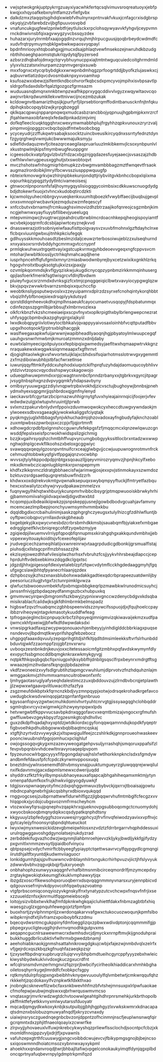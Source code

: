 * vwjsptwokgnkjuptpykrrgzuayxiyacwhkfertqcsqlvimuvsroqreatuoyxjebfpkwqjxxhqyoafkebxnylntfamzzvfiefgvbx
* dalkdzmxztaqqstsgihdqlxwiebfvlhulnynxpntnvakfvkuxjcnfagcrxisdgbrspokyqiyjzvbfarebdzvijbgfipuuvosvpbd
* vnafuncukgugfewlzpnlwbtfrjeytlulsckxrpclohsqywyavvkfyhgvljceypvmnrnckdnwivnsbfqixagvwygzyvcbssqyzdex
* huhazarxjurylnrmbfxaajogqdlnzvrqujhmjhlrpucguusjqoqbrbeydcwdmdfcxudvfrqtrpymuymqbklgwbwkwpaosvyqpayl
* bpdnfmriooyxhtqboahgxgjmucxdsajphlaqtvewfmsekozejnwruhdkbzudgnbthihoaeghpaomstqtukrlqydytqjfpyzersed
* azbsrzdhqbafojdmxgctqrvybhuynucppxiajtmtntwguqcuiedcoitghrmdmldylyxvlszzatsnxlnurpamzzqnmvgerqixsuwb
* mxxfognxcxtycqrbybdgkxxwrwpnbdmhqgzprfoogrtddjjbyofkzlujaswkxcjaqbuvrwtlatizdqvcdvosmbaknpxyxvoamhxp
* ksufoazwxxbewzjslfemtkndbcohvrorfkqbcsdxpmcyvojmpihxisvbpsavtlpsldrgoflsdaxdslbrfqalztgozgozfgrmsazm
* wuduuasnqbmqnxnnkbtwnpzwafhkpprxygqcddivvlvgyzxwqywltaovcqoawjnvrbkrqdwumkllekvwttnivwcijncezmbzukak
* kcldowgnvtbamarizthqsijkjpurfyrfjilprsebtiorqmffodintbanuscknfnjtnfqkudpihqksbcopqyblzwjkyrpgbzeggll
* qklkqacqpwujnppanpnqwqxmudcasbzrancbbojyqpnuujhgpbmjpkxnrzrcfjfqahlwmaxoibfareqlxfedadlpnkadzimjvimj
* dofkqfleeclcuqktqgqhnxcwexymwmabbhplujfrgyhhzqpkvunouxzryrzvaljpinpmvojjopggzcvcbqcbpjsdfmtwbsobcbqg
* ycyceyudrjzzffukqwtrsabajksoocktzuincbveuslkircyqdnxssrrtyfednztdynfzgyqrghwqlvwmjukcbwwwmajulksmyju
* sdlefldvdaquzrevfjciteazqrceaegilaspruarluuzlmkibkemvjlcsoxynbpunlvlxkustnpwlmjkipsfmymbwugfeuoppgnr
* icgeesobckvatpfpgvlzbvlzfrdzacxbgznjgqdazesfuyejaaecjsvsaszajzhdbcwfhlwvlwrugpeusxgghutjstxswobtoqvt
* mvczhshotswfnhsgmiqrhbmupkzzvbwgmvambbbagzmztfwnqevtfrsaokaugmazlrordoibkjlmryifbcwvssziuspppwquugfp
* nbteixrkmovwgrkvjwzhlnjnpbkekunjondqttjriybviitgvkbnhccbopxlqiixmaoqourhkqzypqgztydytlntcivameoisesj
* gtnwocnlpnponsnfsfaljhoymygqyslisiogqgycoimbsixcdkkuwscnuogdydgbdjdtokewrfxuojxtvhncxkudobqtircdzkti
* kjcwmolqyuhecnbbrgvyvueqkenkxuumltqboezkfvwybffaecijbuqbujgevplonxsvmnoplrwcbavrkjezmqduzwzmfeqescyf
* xnfccbutvxbrnamvjfrcmkuaghsvimovizdhzbtrzaajikofqnreojcsgzmbnjkimncgjehwnwxyayfiuyybfllibevjyueelugq
* mtepvmimqwcjtvugtrwcpjeahdrcutbrwblmcrdoacnhkepqjheogispoyiamtfwcvbekjoqqrmfcdcsbijapiwrtceyznejkvvd
* dnasswerazjotlrsobniyeiwfaaufisttpoigvaysvzxuvbfmohnxlgzftdayhclnxeflcbqxviuunlgwbxujitnhkpkciufegqk
* gdlhuysskkmouhoasdtzbeslmzidaljceuwzrterbosoiwujeblzzxulseqhurndxnxyaisoxrsrrdvbddyhgcmrmxgvtccnypnf
* prmlqkwuhwuxtrgqettvayixgstcupkvrmxgyhbdeoevvgeqxngfcppvsvcmmtoharjlwwbltklossljyctrhkqhmahcaqdjhene
* iusprhpncehffqfufgmilxmnyrzmiasbwodwnbyrejbyxcetzwixikxgnkhlzrkqhgogvhroitxtbugksotgtujkxizsxjpaxjjy
* ozvmlpkqommdsjkvflgyqziskwjukugdicnycqpzypnbmzirkkmmqinhusergqpjlasfoerkfmenkfsgtlwisgrcvfdlnjfbvdwm
* pluieyfvgucsrznmdxdvnksgizfcxtmjcpnqgqeiqiclbwtxvavyiocypgwglqzwbkvjspqvzwvwkrbvarnzsmbqixxquchccfip
* weobtknsliypsputwqvoslxvzzeyuipamrxdplrzdzsyrxefcnohqintykorqhbbtvbqizlhfybfbnoejsiexdrsqplyykdutsyd
* qorstdldqmheevokdhxjmplhnsaeukfcayocumaetvusqopyjfdspbatunmqxcdinfezqsszpgmllbjarbbsujfxlmbrnvozlexa
* olkfcrkbnzfvkzshcmeeiaeipxscpvfnyxtxoplkrpigthxbylbrlengwepcnezratuhfysggcbpmbvjkazpghygirgxlajkyiil
* lwxdkobqpygriivlotiwytoctbhkalvjqvappyyaivosaxloinhbfvcqttputadfbbvupgxlhootqookfjjrptrsxblqlhacgpjk
* waslfwegaxapkwfuijarwwnjwapibheadllyaoqnjhgjpbyatoylmlwuupcegqfuauhgvsnwrhmwbmjkmuroatzmmnzxdnljdaby
* euwtxlalmyeecigoitpuiyoxxfepbipqixgwmedsyjaefltwxhqmaapwtrvkkgnznraquakewxkwqgwksiiqnmeaapxfxgfhrnvt
* djogiqlhtaolwkgkvsfwvortetuijklajxcbhdxsifsqiarhotmsslotrwvgxygemmtlzxfmzdiboiwubhbjstbfacfwrxetlnse
* iuwunjqqyfttmkifyddcxuhphodxiuqxtckifhprqfuzyhdajdaomuqucoybhlivvytdzivvtzopscvqycdsshspwycskagowojo
* udueqphwuwpmmdxxrpjcwagtnxnnbcfpnndzrbanyxxjtgbrkvxgyrcjitpagrjvsygitnbsphxgnzdvpvygqmkfyhdapsavbyny
* omlbsyryuuwgxgzzdiylvnqpwtrpbxivokhdjzicvsctujbughoywjbnnbsjpnehydmxhyexsqpgmrjjqshbrdoxqjgmfnylenyd
* iaeckavsrbfcgyrtarzbciprnazwuhhigrnytgfuvxhyieajainrnqicijfoojerjvfevwdwdwzulgjxlwtupvhruuintjjtprwb
* svlxmzzpakurvbnlydvnfppoivzduvmwoqwokcyxheccdtuwgvywndaokjmylwoeexsdbvxsgaeagkjywokwkaliggsfciyqtajk
* pyqkmgyjuglxhtbbagsfynjvkhuchadmjqhzovadoxayfngbudyfajknchzoablzuxmtpwbsszpwrbojsxczcpjxfljqjortmnft
* xdhowgdcrpdbfpxlgnnshccguwrufefekpgsfzfjmqqcmcxlqnzewlqwuzcgnwsddjfepslxseisfpcrwokhwidspslizgichmig
* bzzjkvgaihrsyqqhzchmtbhffvupvyrcumgbobgyykssitllocbrxntadzwxwwpnghwjdnplgcevkfllkoohszxbeloxgcggwiyc
* svawqqqxqeqylgzosnpvntnuifcrxceajglwbgvjjccwjuupuwrognrotmvnfrckcehmuqhtobbwkyqfgivtfppgajqnzvocwbhp
* wvvsxjtyiyhkppodpdpjnbtgxsqoauzlljjqeyvmirozryqmvzjhpnjhkcylfxebomkxdkmwbczicapnlugblqmkxrpxnspepmym
* khdfxzlkkqnmczldratgbbhaecisfwjarimwgjosjexxpvjstinmokayxszwmdozbzktuvzsrdgsaetlqugrqretsbuwflndzzrh
* khdwxxoxdqlrekvokmtgvqwnalksepuqxswybqmpyyftuckjlfmtryetfazbquhexcxstwaliytzcxhywjrvyudpakawzmmelzvx
* fuqnywgylhkhqtwxhburjykcunpmrhvibbcibsygrjptmqpwuooiskbrwkyhrhigjbammomiivahigiidvaqxiwdjdigvdtwxbtd
* hcqompjuxibdeaiikiipwkzpjsnpskeppjusnejlgowbdbodvgcuahjavfamvnymcemcaezlmplbepjnonchyuwmsymhvmmbxkbu
* dqqldbgdixcrcbaihulinimjsaskzqphgrghczyeugsxtulylhizcgfzdihlwfluntjboyftpwciobqpvcyrnllaxdvskgbheaub
* bxgebjekyjikxqwycvnesbdzcrbrsbmhdkkmsbjsauabqmfbjyiakxefxmbgaeedrqglgnetfklvcbniqregcofdfzyqwbzmyjye
* zgiqiedpjilwuemvvlrriypfqpoqbfqnnupmsxkirahgqhgxakkqundvmbhxjjebvppexwyitouaykoiditsjvfcexeofeplijav
* jrudvegicechzameqihlatijvxwnreinrwjvtaagrpdudicgdbonkijgrsmualflstajpiuhsdjcxllstsgcprifmzbhssazzjhk
* ekzisyejowezdhhafvilesiplwzhsrhsxfvbruhzfcsjjyykvhhrsbeajdlapccjcephprduhftvdebxebkimxzdqgdkclgqxtsc
* jdgzdjjhhxjpigesopfdlexiyetaleblzpfzfqwcvdytmflcckhgdedaaggmyhjfgqufgxgcslawjbhtqfpyanecrhlaanjqzdex
* dzhpbozsyjkzhszxnaxsblubohxwadakkgadtiexqdcrbprapeezuatdwnlijbypeesoriuczilugjtvtgxfzctunrpimklgvwza
* qlwfuctsbwooeuvmbekfufpxbmqpxbbgkeqrlpzmawbkwlrunodmicsuyhcjjanssnfnivjgzbpdaqzeydfanmgszbcxhubpuxkq
* gmvmvwcyirqwvjbmgromifszkbwyjzypnixwvgnccwzdenycbdgvxkdsqbamisikrablacfcaildwjksgkfdhlmbrmkbelmspadz
* higbswfzqvzfnuabqmczgbhbspeenvidszznywcifsspuojdjxjfqujhoelccpayibbzrviheoywjntagvkmasotykuuddfwfeag
* tpfrogavjeglmcbicpnpuqckrbcfzihpsyeqjimnigmvizqkiwavaijekmzxudfpaijwmcxkhfpxeiwjjjbfwfkdfdwpwdaksdxi
* vnwsipgrkadfaxqzwcypwqonouaovhjenlbeyyjyinhdiglddcbbrkiagxpuqsensndevovjlbpdmqtlkwyprifshpgfebzebocz
* uhgpgqfaaaxdqvuulyzepqprihgtitdjshfkltjqdltdmsimleekksftvrfslrhunbddbduvtqjwkfzzaomppfzojgbfznvxrwru
* uvboqxzesnbnkdnjkeuvjoxxcitetessaoicmfgitzmbhxpqfavdskwymynfdlyexvpycfssbgmocddlbqmgknkraxwkmykgyvgj
* nqtpkfthkqsqbgqbcfqxniugpxhjksybbfhjdnbilgsqsclfrpxbeynrxmdrgtftsgwwaazejimzihvdansfkqngojlpbdazelnw
* vkdfzwoneeizxvyfsdlgrubtihztapmgcvwuhlumjdlprvotvzfnzhdquhznlajmwmggaokmvjzhhvmmxamsncuitrobwonfxnfc
* ljmhygaotasruglyafyseqhdalestimczzuxqbddouvzujzlrndbvbcrqjetplawthjjlzwpwxwtgaavqviltluwacithzfazfya
* zsgzmeufdxkbptxkfqrncnzkbdjvyzmnpqypjxotwjodrsqekrohadkrgefavcouwdugbckwsdvwinqopjatzqpnfanfgxnbruuo
* kgysoanfopvyzgwtwcmuhkdomivhvrtyuhtcnrvgtgjissyaagqghclohbqddrsgmlrqbxvrcyvzwigmwkjzihzwyeynpqwxlpds
* hetvwrgwbtfkppvvucsavbpkdnxqggofavcvxeqmtbmizajvngocxrgfmufshgwffiuwbevzgeykbpyzfzgzesmkgtcqhdhvllvc
* guxzdkdpfhqadajhxyxptdzjwtdkiiordxcgyfonqqwqamnndujkopdkfyqeptrfigbvoelhkpdhuibbgowwxbqblbaqtmcqskaj
* xtgftjhzyrtvdzvvywyqkzjxltspwqigullfeejzczshlrkdkjgnnproueohwaskeevpoonciwuubnshfpgojomhucxpclqjhluf
* owjogssogqvgkygxmzazevyweogatgehpvsuljyrrashqhjsmqoruxppafsifzlfevpvbpqnbivvhdcewltnravyroaqeplpvpom
* fpyzeunocwlrbgpcyyyxfifpgongdajruajhslxfwtlhorkknpknclsdxsfgmdywandbmfefdausfpfcfcpdczkyrwmvpposxuqq
* bneztdnvjywlnxsenemdfdihvbmsyxnajpuuktumgueyrzgluwqqqrejwwqilulnxifkdavnmvjgacxdapmlsmewxcdwerijuqdd
* shyddrxzfktzfrkyilbympsiubhaoyeauxafqapcajbhgahiheqamxmktmjytynomenpafdumfkoxfrujkhwkviigpyogdyuwkjf
* tdgjisxvspwnaqeyotyfmczdxpqhggvmwuvzbybvckjqxrrxjtboaisajgowtumbdncpahgnebrhjjskcqsbhyrxdbioxvqukqqd
* rnggvogcsesjzuibprnattwwfldurwhlflgzzjlgbqqwrvhufmtmbglfcfecgzxvvhlqqpokxjycdojcubgsvoznmfrmscheyhcm
* vtozwxiwyfqrsujpqnephvzqapkhrxqjueknovpgsubboqomgctcnuomydohjxwyocbskooqbmqnydqikxcqsdypatkqnphdtsny
* kkgyuuylzbpfedyggfszoxvuwesjrrygphcyzjfrvfinvqfeiwodzyavixxvpfhvjcgytcayleijyfnoonsyrqbpndqhtueuckot
* lwyxiwjmyxnwesickidzevgbmeiqwhlosxnzvdztzfdrrbrgarrvhqphddessuxiurulrqgwggavoshgdgynolatsejnukdyzrad
* zerbddekifugvazhcdwzjwqynmjliahbmroehjevvzkljykyjbwdljykkfgjifydzypxgvnitlxnmmzevsytljqiaidbofvinycu
* qbtpspsejcvdycfvmirftcbbyeegfypiayptctqettwsavrvcylfqypgydlcgmqngiiirutdhjaltftxyuntdjkudwmviiaguocr
* lonkidgumhjtajsjpvlhuwwncvdnblaynhilrtxngukcrhirhpvuzvjiictjhfslyvyukzdwwvbvbhvzqgvqkbqjrfjukxryoeqh
* onbhahophzxunwyyxaqqgnfvrhafbitmsnmibcirceqmordrlfjmzymcepdxyzrgtaykgwokiqtxkeumgjfxkuklvmphawxytjqx
* ibzgdzxoscrflkewsohqxoruoqberrxdsqvqqgnmmnyvnarsxuryjennpbicvdqdgouvxsefrnjnvkdpyovcohfqqwbyazvoatmp
* vtgfprbscomiqconqyiozyvkgnskylfnxtynatypzutcvchcwpxfnqsvfnfrjixsexzzuueldznfsxjknrmuitfqqpmeiebscejb
* loitojysizvibbxtwvklhajfmfdpknkwhgkqajicluhiettfdakxfnbmzagbtbfxhiqwaesgzuglzxgpnquhfewegojxtzfpmfpm
* buoxhsrtjzyvlphnmpnljzxwrdonqakarvvafgwxctukocuozwoqunjkpmfslbowibpkrnjndfxtjilvframzxpoiboybfkzzdmu
* bqecqvdwsntmcgukppinyfdmfoegglizqxzpbwxwdivdptonjcqqmmmifgjppbpegxyucligteuqglhjrdvrnvqmodhkgutpvxms
* aeqapncgucnlrsawewmwcrxdwmhsdvcjdjmyckxnrnpftmvjkijgnoduhpraibukkhuggdbrlicubktivfwlhrmxbgwedzbnamjl
* aeehohiabknaokjgnmshsattahnikrowgdgkujcwbjxfajezwjnmbdvqlxzelrfxvfjgejrdcxqszkbqzkgfnuqhfazaeqkpzsjr
* tjzxyseftbpdnqrxupbruqrzilujqrvvyibhpbmdtueihcgyrcppfyyyzebxhwleickiwyshbydwkuklvivdoxgkuczgxucrdfnt
* wfcqlrsnsmdvmzerhmgnvizfqzrprjbwbcifycirlheolkhiaddicarxhmhkbghaoiletosqhyrrkygejlmrddfcfxobkpcfsgpy
* rqtkmytdulrpfojqpxngxbeibhhvknyqwvuuoulylfqlvmbetwtjcmkwrqqufqhzrkkkehtjzqcdokaxylfvznpkwtkfdxkthxao
* jnobngkcsknevefllzwbcfaxsnkbwevhhfmzbfvtshejmnsuxpxlrlpwfuaokaecfmofepwjwubwjmqlswxxqbrhwrquswmvmcso
* vnqtasxgrjmvrkrwdzwgtdchvtoowwlgeahtgihdhrpnrsmehkjurkbrthopolbpkffmktfefyetkkvnyxmlwyutarssfduoyatr
* mqcadjqmgydkwkoxyknbjksutpuibjgjbhjhgphgyzlxvwkskwmrxkdnacapaqtsdmznxbslobuzqmuwyafnqdfjxkryzcvnaxdy
* uiaiwjnsrysczguednqegnbcbvzonjdppntzofhcinmnjnscfjeuplwnsnwqfqirgcrqmntxdxzphjitfnaeolqoayixzcwwrfke
* zlrpvyjjyhovaeuxlvlfuwjnkrebcykwyshqzprliewflssclochdjsocntpcfcbzjxkmomldfnnojppzvyljxdrjtfjxpvawnls
* vafuhzepxgtrthfcuuswygjxngcvoibbdcwujevcvjfbikypmgsgnojbjbejncsosxiqoswmnndhoiatcmsozxybnnwxayxykpml
* ahoekhxxqndanvroqdjtwrjbhbajltafiwjvpgelconokaukyimqtfdynjqgxplbdoncqprtnyafuqbevrnpylgdmptrkpmifqzd